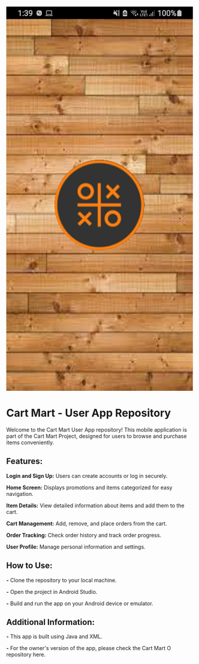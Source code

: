 ![Splash Screen](https://github.com/Muhammad-Ali-Khokhar/TicTacToe/blob/master/Images/Splash%20Screen.jpg)

# Cart Mart - User App Repository

Welcome to the Cart Mart User App repository! This mobile application is part of the Cart Mart Project, designed for users to browse and purchase items conveniently.

## Features:
**Login and Sign Up:** Users can create accounts or log in securely.

**Home Screen:** Displays promotions and items categorized for easy navigation.

**Item Details:** View detailed information about items and add them to the cart.

**Cart Management:** Add, remove, and place orders from the cart.

**Order Tracking:** Check order history and track order progress.

**User Profile:** Manage personal information and settings.

## How to Use:
**-** Clone the repository to your local machine.

**-** Open the project in Android Studio.

**-** Build and run the app on your Android device or emulator.

## Additional Information:
**-** This app is built using Java and XML.

**-** For the owner's version of the app, please check the Cart Mart O repository here.
